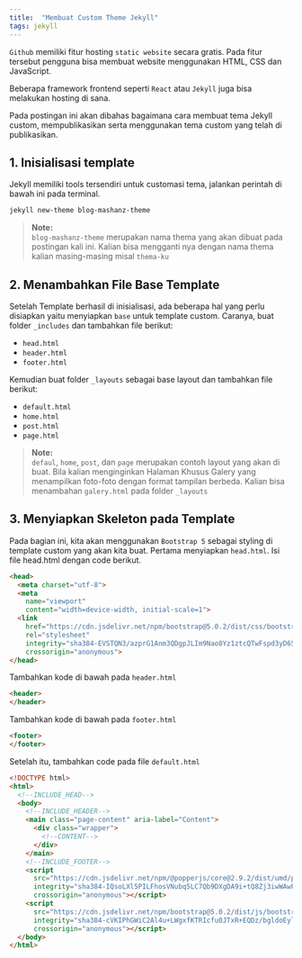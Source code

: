 ```yaml
---
title:  "Membuat Custom Theme Jekyll"
tags: jekyll
---
```


`Github` memiliki fitur hosting `static website` secara gratis. Pada fitur tersebut pengguna bisa membuat website menggunakan HTML, CSS dan JavaScript. 

Beberapa framework frontend seperti `React` atau `Jekyll` juga bisa melakukan hosting di sana.

Pada postingan ini akan dibahas bagaimana cara membuat tema Jekyll custom, mempublikasikan serta menggunakan tema custom yang telah di publikasikan.

<!--more-->

## 1. Inisialisasi template
Jekyll memiliki tools tersendiri untuk customasi tema, jalankan perintah di bawah ini pada terminal.
```bash
jekyll new-theme blog-mashanz-theme
```
> <b>Note:</b><br> `blog-mashanz-theme` merupakan nama thema yang akan dibuat pada postingan kali ini. Kalian bisa mengganti nya dengan nama thema kalian masing-masing misal `thema-ku`

## 2. Menambahkan File Base Template
Setelah Template berhasil di inisialisasi, ada beberapa hal yang perlu disiapkan yaitu menyiapkan `base` untuk template custom. Caranya, buat folder `_includes` dan tambahkan file berikut:
- `head.html`
- `header.html`
- `footer.html`

Kemudian buat folder `_layouts` sebagai base layout dan tambahkan file berikut:
- `default.html`
- `home.html`
- `post.html`
- `page.html`
> <b>Note:</b><br> `defaul`, `home`, `post`, dan `page` merupakan contoh layout yang akan di buat. Bila kalian menginginkan Halaman Khusus Galery yang menampilkan foto-foto dengan format tampilan berbeda. Kalian bisa menambahan `galery.html` pada folder `_layouts`

## 3. Menyiapkan Skeleton pada Template
Pada bagian ini, kita akan menggunakan `Bootstrap 5` sebagai styling di template custom yang akan kita buat. Pertama menyiapkan `head.html`. Isi file head.html dengan code berikut.
```html
<head>
  <meta charset="utf-8">
  <meta 
    name="viewport" 
    content="width=device-width, initial-scale=1">
  <link 
    href="https://cdn.jsdelivr.net/npm/bootstrap@5.0.2/dist/css/bootstrap.min.css" 
    rel="stylesheet" 
    integrity="sha384-EVSTQN3/azprG1Anm3QDgpJLIm9Nao0Yz1ztcQTwFspd3yD65VohhpuuCOmLASjC" 
    crossorigin="anonymous">
</head>
```
Tambahkan kode di bawah pada `header.html`
```html
<header>
</header>
```
Tambahkan kode di bawah pada `footer.html`
```html
<footer>
</footer>
```
Setelah itu, tambahkan code pada file `default.html`
```html
<!DOCTYPE html>
<html>
  <!--INCLUDE_HEAD-->
  <body>
    <!--INCLUDE_HEADER-->
    <main class="page-content" aria-label="Content">
      <div class="wrapper">
        <!--CONTENT-->
      </div>
    </main>
    <!--INCLUDE_FOOTER-->
    <script 
      src="https://cdn.jsdelivr.net/npm/@popperjs/core@2.9.2/dist/umd/popper.min.js" 
      integrity="sha384-IQsoLXl5PILFhosVNubq5LC7Qb9DXgDA9i+tQ8Zj3iwWAwPtgFTxbJ8NT4GN1R8p" 
      crossorigin="anonymous"></script>
    <script 
      src="https://cdn.jsdelivr.net/npm/bootstrap@5.0.2/dist/js/bootstrap.min.js" 
      integrity="sha384-cVKIPhGWiC2Al4u+LWgxfKTRIcfu0JTxR+EQDz/bgldoEyl4H0zUF0QKbrJ0EcQF" 
      crossorigin="anonymous"></script>
  </body>
</html>
```
